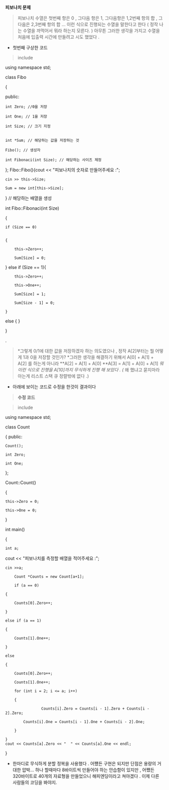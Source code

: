 
**피보나치 문제**


> 피보나치 수열은 첫번째 항은 0 , 그다음 항은 1, 그다음항은 1,2번째 항의 합 , 그다음은 2,3번째 항의 합 ... 이런 식으로 진행되는 수열을 말한다고 한다 ( 정작 나는 수열을 까먹어서 뭐라 하는지 모른다. )
> 아무튼 그러한 생각을 가지고 수열을 처음에 입출력 시간에 만들려고 시도 했었다 .

* 첫번째 구상한 코드 

> include<iostream>

using namespace std;

class Fibo

{

public:

	int Zero; //0을 저장
	
	int One; // 1을 저장
	
	int Size; // 크기 지정
	

	int *Sum; // 해당하는 값을 저장하는 것
	
	Fibo(); // 생성자
	
	int Fibonaci(int Size); // 해당하는 사이즈 제정
	
};
Fibo::Fibo(){cout << "피보나치의 숫자로 만들어주세요 :";

	cin >> this->Size;
	
	Sum = new int[this->Size];
	
} // 해당하는 배열을 생성

int Fibo::Fibonaci(int Size)

{

	if (Size == 0)
	
	
	{
	
		this->Zero++;
		
		Sum[Size] = 0;
		
}	else if (Size == 1){

		this->Zero++;
		
		this->One++;
		
		Sum[Size] = 1;
		
		Sum[Size - 1] = 0;
		
	}
	
else	{	}

}


.

> *그렇게 0/1에 대한 값을 저장하겠자 하는 의도였으나 , 정작 A[2]부터는 뭘 어떻게 1과 0을 저장할 것인가?
*그러한 생각을 해결하기 위해서 A[0] + A[1] + A[2] 를 하는게 아니라
**A[2] = A[1] + A[0]
**A[3] = A[1] + A[0] + A[1]
*뭐 이런 식으로 진행을 A[10]까지 무식하게 진행 해 보았다 .
(* 왜 했냐고 묻지마라 아는게 리스트 스택 큐 정렬밖에 없다 .)


- 아래에 보이는 코드로 수정을 한것이 결과이다
> **수정 코드**



> include<iostream>

using namespace std;

class Count

{
public:

	Count();
	
	int Zero;
	
	int One;
	
};

Count::Count()

{

	this->Zero = 0;
	
	this->One = 0;
	
}

int main()

{

	int a;
	
cout << "피보나치를 측정할 배열을 적어주세요 :";

	cin >>a;
	
		Count *Counts = new Count[a+1];
		
		if (a == 0)
		
	{
	
		Counts[0].Zero++;
		
	}
	
	else if (a == 1)
	
	{
	
		Counts[1].One++;
		
	}
	
	else
	
	{
	
		Counts[0].Zero++;
		
		Counts[1].One++;
		
		for (int i = 2; i <= a; i++)
		
		{
		
					Counts[i].Zero = Counts[i - 1].Zero + Counts[i - 2].Zero;
					
			Counts[i].One = Counts[i - 1].One + Counts[i - 2].One;
			
		}
		
	}
	cout << Counts[a].Zero << "  " << Counts[a].One << endl;	
	
}

- 한마디로 무식하게 분할 정복을 사용했다 . 어쩄든 구현은 되지만 단점은 용량의 거대한 압박...
하나 할때마다 8바이트씩 만들어야 하는 안습함이 있지만 ,
어쨌든 320바이트로 40개의 자료형을 만들었으니 해피엔딩이라고 쳐야겠다 . 이제 다른 사람들의 코딩을 봐야지.
